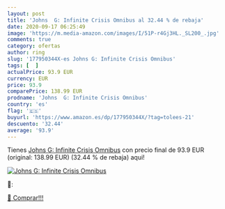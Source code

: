 ```yaml
---
layout: post
title: 'Johns  G: Infinite Crisis Omnibus al 32.44 % de rebaja'
date: 2020-09-17 06:25:49
image: 'https://m.media-amazon.com/images/I/51P-r4Gj3HL._SL200_.jpg'
comments: true
category: ofertas
author: ring
slug: '177950344X-es Johns G: Infinite Crisis Omnibus'
tags: [  ]
actualPrice: 93.9 EUR
currency: EUR
price: 93.9
comparePrice: 138.99 EUR
prodname: 'Johns  G: Infinite Crisis Omnibus'
country: 'es'
flag: '🇪🇸'
buyurl: 'https://www.amazon.es/dp/177950344X/?tag=tolees-21'
descuento: '32.44'
average: '93.9'
---
```


Tienes [Johns  G: Infinite Crisis Omnibus](https://www.amazon.es/dp/177950344X/?tag=tolees-21) con precio final de  93.9 EUR (original: 138.99 EUR) (32.44 %  de rebaja) aqui!

[![Johns  G: Infinite Crisis Omnibus](https://m.media-amazon.com/images/I/51P-r4Gj3HL._SL200_.jpg)](https://www.amazon.es/dp/177950344X/?tag=tolees-21)

🔎:


[🛒 Comprar!!!](https://www.amazon.es/dp/177950344X/?tag=tolees-21)

